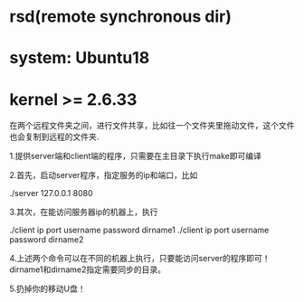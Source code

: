 # rsd(remote synchronous dir) 
# system: Ubuntu18
# kernel >= 2.6.33
在两个远程文件夹之间，进行文件共享，比如往一个文件夹里拖动文件，这个文件也会复制到远程的文件夹.

1.提供server端和client端的程序，只需要在主目录下执行make即可编译

2.首先，启动server程序，指定服务的ip和端口，比如

./server 127.0.0.1 8080

3.其次，在能访问服务器ip的机器上，执行

./client ip port username password dirname1 ./client ip port username password dirname2

4.上述两个命令可以在不同的机器上执行，只要能访问server的程序即可！dirname1和dirname2指定需要同步的目录。

5.扔掉你的移动U盘！
